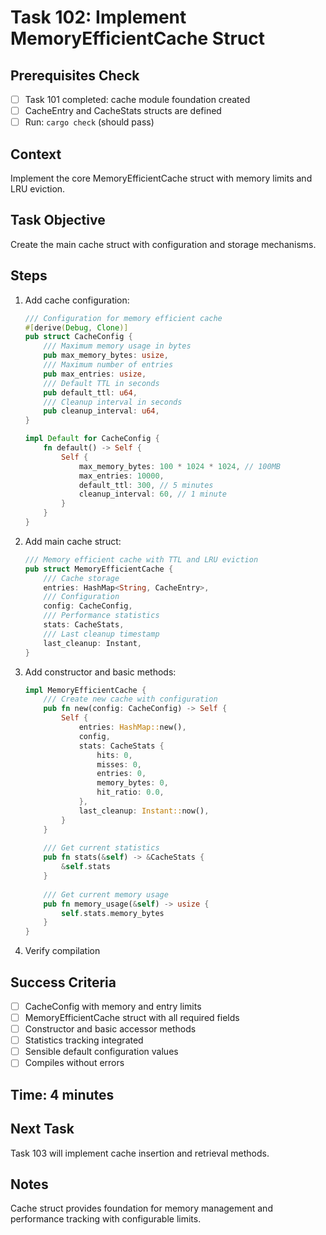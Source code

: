 # Task 102: Implement MemoryEfficientCache Struct

## Prerequisites Check
- [ ] Task 101 completed: cache module foundation created
- [ ] CacheEntry and CacheStats structs are defined
- [ ] Run: `cargo check` (should pass)

## Context
Implement the core MemoryEfficientCache struct with memory limits and LRU eviction.

## Task Objective
Create the main cache struct with configuration and storage mechanisms.

## Steps
1. Add cache configuration:
   ```rust
   /// Configuration for memory efficient cache
   #[derive(Debug, Clone)]
   pub struct CacheConfig {
       /// Maximum memory usage in bytes
       pub max_memory_bytes: usize,
       /// Maximum number of entries
       pub max_entries: usize,
       /// Default TTL in seconds
       pub default_ttl: u64,
       /// Cleanup interval in seconds
       pub cleanup_interval: u64,
   }
   
   impl Default for CacheConfig {
       fn default() -> Self {
           Self {
               max_memory_bytes: 100 * 1024 * 1024, // 100MB
               max_entries: 10000,
               default_ttl: 300, // 5 minutes
               cleanup_interval: 60, // 1 minute
           }
       }
   }
   ```
2. Add main cache struct:
   ```rust
   /// Memory efficient cache with TTL and LRU eviction
   pub struct MemoryEfficientCache {
       /// Cache storage
       entries: HashMap<String, CacheEntry>,
       /// Configuration
       config: CacheConfig,
       /// Performance statistics
       stats: CacheStats,
       /// Last cleanup timestamp
       last_cleanup: Instant,
   }
   ```
3. Add constructor and basic methods:
   ```rust
   impl MemoryEfficientCache {
       /// Create new cache with configuration
       pub fn new(config: CacheConfig) -> Self {
           Self {
               entries: HashMap::new(),
               config,
               stats: CacheStats {
                   hits: 0,
                   misses: 0,
                   entries: 0,
                   memory_bytes: 0,
                   hit_ratio: 0.0,
               },
               last_cleanup: Instant::now(),
           }
       }
       
       /// Get current statistics
       pub fn stats(&self) -> &CacheStats {
           &self.stats
       }
       
       /// Get current memory usage
       pub fn memory_usage(&self) -> usize {
           self.stats.memory_bytes
       }
   }
   ```
4. Verify compilation

## Success Criteria
- [ ] CacheConfig with memory and entry limits
- [ ] MemoryEfficientCache struct with all required fields
- [ ] Constructor and basic accessor methods
- [ ] Statistics tracking integrated
- [ ] Sensible default configuration values
- [ ] Compiles without errors

## Time: 4 minutes

## Next Task
Task 103 will implement cache insertion and retrieval methods.

## Notes
Cache struct provides foundation for memory management and performance tracking with configurable limits.